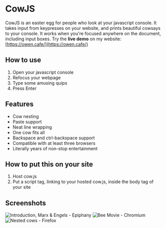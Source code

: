 # CowJS

CowJS is an easter egg for people who look at your javascript console. It takes
input from keypresses on your website, and prints beautiful cowsays to your
console. It works when you're focused anywhere on the document, including input
boxes. Try the **live demo** on my website:
[https://owen.cafe/](https://owen.cafe/)

## How to use

1. Open your javascript console
2. Refocus your webpage
3. Type some amusing quips
4. Press Enter

## Features

* Cow nesting
* Paste support
* Neat line wrapping
* One cow fits all
* Backspace and ctrl-backspace support
* Compatible with at least three browsers
* Literally years of non-stop entertainment

## How to put this on your site

1. Host cow.js
2. Put a script tag, linking to your hosted cow.js, inside the body tag of your
   site

## Screenshots

![Introduction, Marx & Engels - Epiphany](https://owen.cafe/images/projects/cowjs/intro-1.png)
![Bee Movie - Chromium](https://owen.cafe/images/projects/cowjs/bee-1.png)
![Nested cows - Firefox](https://owen.cafe/images/projects/cowjs/nesting.png)
